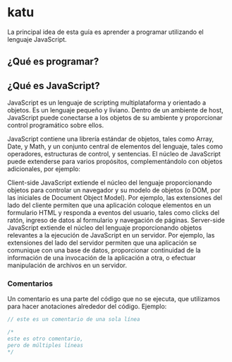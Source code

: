 # katu

La principal idea de esta guía es aprender a programar utilizando el lenguaje JavaScript.

## ¿Qué es programar?

## ¿Qué es JavaScript?
JavaScript es un lenguaje de scripting multiplataforma y orientado a objetos. Es un lenguaje pequeño y liviano. Dentro de un ambiente de host, JavaScript puede conectarse a los objetos de su ambiente y proporcionar control programático sobre ellos.

JavaScript contiene una librería estándar de objetos, tales como  Array, Date, y Math, y un conjunto central de elementos del lenguaje, tales como operadores, estructuras de control, y sentencias. El núcleo de JavaScript puede extenderse para varios propósitos, complementándolo con objetos adicionales, por ejemplo:

Client-side JavaScript extiende el núcleo del lenguaje proporcionando objetos para controlar un navegador y su modelo de objetos (o DOM, por las iniciales de Document Object Model). Por ejemplo, las extensiones del lado del cliente permiten que una aplicación coloque elementos en un formulario HTML y responda a eventos del usuario, tales como clicks del ratón, ingreso de datos al formulario y navegación de páginas.
Server-side JavaScript extiende el núcleo del lenguaje proporcionando objetos relevantes a la ejecución de JavaScript en un servidor. Por ejemplo, las extensiones del lado del servidor permiten que una aplicación se comunique con una base de datos, proporcionar continuidad de la información de una invocación de la aplicación a otra, o efectuar manipulación de archivos en un servidor.

### Comentarios

Un comentario es una parte del código que no se ejecuta, que utilizamos para hacer anotaciones alrededor del código. Ejemplo:

```javascript
// este es un comentario de una sola línea

/*
este es otro comentario,
pero de múltiples líneas
*/
```
